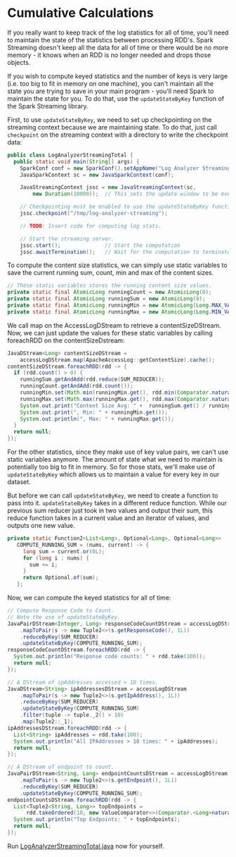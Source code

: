 # Cumulative Calculations

If you really want to keep track of the log statistics for all of time, you'll
need to maintain the state of the statistics between processing RDD's.  Spark
Streaming doesn't keep all the data for all of time or there would be no more memory - it knows when an RDD is no longer needed and drops those objects.

If you wish to compute keyed statistics and the number of keys is very large
(i.e. too big to fit in memory on one machine), you can't maintain all the
state you are trying to save in your main program - you'll need Spark to maintain the state for you.  To do that, use the
```updateStateByKey``` function of the Spark Streaming library.

First, to use ```updateStateByKey```, we need to set up checkpointing on the streaming
context because we are maintaining state.  To do that, just call ```checkpoint```
on the streaming context with a directory to write the checkpoint data:
```java
public class LogAnalyzerStreamingTotal {
  public static void main(String[] args) {
    SparkConf conf = new SparkConf().setAppName("Log Analyzer Streaming Total");
    JavaSparkContext sc = new JavaSparkContext(conf);

    JavaStreamingContext jssc = new JavaStreamingContext(sc,
        new Duration(10000));  // This sets the update window to be every 10 seconds.

    // Checkpointing must be enabled to use the updateStateByKey function.
    jssc.checkpoint("/tmp/log-analyzer-streaming");

    // TODO: Insert code for computing log stats.

    // Start the streaming server.
    jssc.start();              // Start the computation
    jssc.awaitTermination();   // Wait for the computation to terminate
```

To compute the content size statistics, we can simply use static variables
to save the current running sum, count, min and max of the content sizes.

```java
// These static variables stores the running content size values.
private static final AtomicLong runningCount = new AtomicLong(0);
private static final AtomicLong runningSum = new AtomicLong(0);
private static final AtomicLong runningMin = new AtomicLong(Long.MAX_VALUE);
private static final AtomicLong runningMax = new AtomicLong(Long.MIN_VALUE);
```

We call map on the AccessLogDStream to retrieve a contentSizeDStream.
Now, we can just update the values for these static variables by calling
foreachRDD on the contentSizeDstream:
```java
JavaDStream<Long> contentSizeDStream =
    accessLogDStream.map(ApacheAccessLog::getContentSize).cache();
contentSizeDStream.foreachRDD(rdd -> {
  if (rdd.count() > 0) {
    runningSum.getAndAdd(rdd.reduce(SUM_REDUCER));
    runningCount.getAndAdd(rdd.count());
    runningMin.set(Math.min(runningMin.get(), rdd.min(Comparator.naturalOrder())));
    runningMax.set(Math.max(runningMax.get(), rdd.max(Comparator.naturalOrder())));
    System.out.print("Content Size Avg: " +  runningSum.get() / runningCount.get());
    System.out.print(", Min: " + runningMin.get());
    System.out.println(", Max: " + runningMax.get());
  }
  return null;
});
```

For the other statistics, since they make use of key value pairs, we can't
use static variables anymore.  The amount of state what we need to maintain
is potentially too big to fit in memory.  So
for those stats, we'll make use of ```updateStateByKey``` which allows us to maintain
a value for every key in our dataset.

But before we can call ```updateStateByKey```, we need to create a function to pass into it.  ```updateStateByKey``` takes in a different reduce function.
While our previous sum reducer just took in two values and output their sum, this
reduce function takes in a current value and an iterator of values,
and outputs one new value.
```java
private static Function2<List<Long>, Optional<Long>, Optional<Long>>
   COMPUTE_RUNNING_SUM = (nums, current) -> {
     long sum = current.or(0L);
     for (long i : nums) {
       sum += i;
     }
     return Optional.of(sum);
   };
```

Now, we can compute the keyed statistics for all of time:
```java
// Compute Response Code to Count.
// Note the use of updateStateByKey.
JavaPairDStream<Integer, Long> responseCodeCountDStream = accessLogDStream
    .mapToPair(s -> new Tuple2<>(s.getResponseCode(), 1L))
    .reduceByKey(SUM_REDUCER)
    .updateStateByKey(COMPUTE_RUNNING_SUM);
responseCodeCountDStream.foreachRDD(rdd -> {
  System.out.println("Response code counts: " + rdd.take(100));
  return null;
});

// A DStream of ipAddresses accessed > 10 times.
JavaDStream<String> ipAddressesDStream = accessLogDStream
    .mapToPair(s -> new Tuple2<>(s.getIpAddress(), 1L))
    .reduceByKey(SUM_REDUCER)
    .updateStateByKey(COMPUTE_RUNNING_SUM)
    .filter(tuple -> tuple._2() > 10)
    .map(Tuple2::_1);
ipAddressesDStream.foreachRDD(rdd -> {
  List<String> ipAddresses = rdd.take(100);
  System.out.println("All IPAddresses > 10 times: " + ipAddresses);
  return null;
});

// A DStream of endpoint to count.
JavaPairDStream<String, Long> endpointCountsDStream = accessLogDStream
    .mapToPair(s -> new Tuple2<>(s.getEndpoint(), 1L))
    .reduceByKey(SUM_REDUCER)
    .updateStateByKey(COMPUTE_RUNNING_SUM);
endpointCountsDStream.foreachRDD(rdd -> {
  List<Tuple2<String, Long>> topEndpoints =
      rdd.takeOrdered(10, new ValueComparator<>(Comparator.<Long>naturalOrder()));
  System.out.println("Top Endpoints: " + topEndpoints);
  return null;
});
```

Run [LogAnalyzerStreamingTotal.java](java8/src/main/java/com/databricks/apps/logs/chapter1/LogAnalyzerStreamingTotal.java)
now for yourself.
